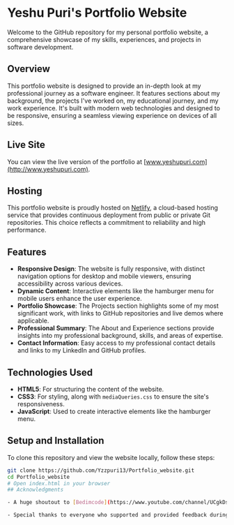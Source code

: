 # Yeshu Puri's Portfolio Website

Welcome to the GitHub repository for my personal portfolio website, a comprehensive showcase of my skills, experiences, and projects in software development.

## Overview

This portfolio website is designed to provide an in-depth look at my professional journey as a software engineer. It features sections about my background, the projects I've worked on, my educational journey, and my work experience. It's built with modern web technologies and designed to be responsive, ensuring a seamless viewing experience on devices of all sizes.

## Live Site

You can view the live version of the portfolio at [www.yeshupuri.com](http://www.yeshupuri.com).

## Hosting

This portfolio website is proudly hosted on [Netlify](https://www.netlify.com/), a cloud-based hosting service that provides continuous deployment from public or private Git repositories. This choice reflects a commitment to reliability and high performance.


## Features

- **Responsive Design**: The website is fully responsive, with distinct navigation options for desktop and mobile viewers, ensuring accessibility across various devices.
- **Dynamic Content**: Interactive elements like the hamburger menu for mobile users enhance the user experience.
- **Portfolio Showcase**: The Projects section highlights some of my most significant work, with links to GitHub repositories and live demos where applicable.
- **Professional Summary**: The About and Experience sections provide insights into my professional background, skills, and areas of expertise.
- **Contact Information**: Easy access to my professional contact details and links to my LinkedIn and GitHub profiles.

## Technologies Used

- **HTML5**: For structuring the content of the website.
- **CSS3**: For styling, along with `mediaQueries.css` to ensure the site's responsiveness.
- **JavaScript**: Used to create interactive elements like the hamburger menu.

## Setup and Installation

To clone this repository and view the website locally, follow these steps:

```bash
git clone https://github.com/Yzzpuri13/Portfolio_website.git
cd Portfolio_website
# Open index.html in your browser
## Acknowledgments

- A huge shoutout to [Bedimcode](https://www.youtube.com/channel/UCgkDs77BoEhMIgRUB4MKrtQ) for the comprehensive tutorial ["Responsive Personal Portfolio Website HTML CSS And JavaScript"](https://www.youtube.com/watch?v=ldwlOzRvYOU&t=7110s). This video was instrumental in guiding the design and development of several aspects of this portfolio website.

- Special thanks to everyone who supported and provided feedback during the development of this portfolio website.
